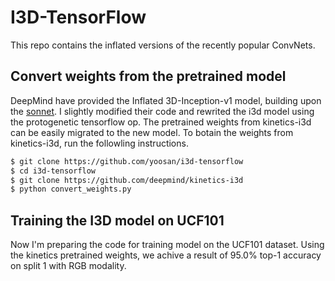 # I3D-TensorFlow

This repo contains the inflated versions of the recently popular ConvNets.

## Convert weights from the pretrained model
DeepMind have provided the Inflated 3D-Inception-v1 model, building upon the [sonnet](https://github.com/deepmind/sonnet). I slightly modified their code and rewrited the i3d model using the protogenetic tensorflow op. The pretrained weights from kinetics-i3d can be easily migrated to the new model.
To botain the weights from kinetics-i3d, run the followling instructions.
```bash
$ git clone https://github.com/yoosan/i3d-tensorflow
$ cd i3d-tensorflow
$ git clone https://github.com/deepmind/kinetics-i3d
$ python convert_weights.py
```

## Training the I3D model on UCF101
Now I'm preparing the code for training model on the UCF101 dataset. Using the kinetics pretrained weights, we achive a result of 95.0% top-1 accuracy on split 1 with RGB modality.
